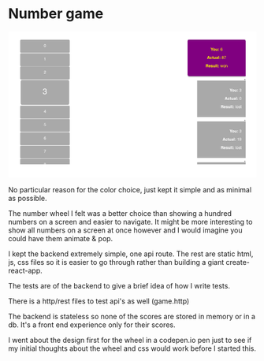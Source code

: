 # Number game

![snapshot](docs/snap.png)

No particular reason for the color choice, just kept it simple and as minimal as possible.

The number wheel I felt was a better choice than showing a hundred numbers on a screen and easier to navigate. It might be more interesting to show all numbers on a screen at once however and I would imagine you could have them animate & pop.

I kept the backend extremely simple, one api route. The rest are static html, js, css files so it is easier to go through rather than building a giant create-react-app.

The tests are of the backend to give a brief idea of how I write tests.

There is a http/rest files to test api's as well (game.http)

The backend is stateless so none of the scores are stored in memory or in a db. It's a front end experience only for their scores.

I went about the design first for the wheel in a codepen.io pen just to see if my initial thoughts about the wheel and css would work before I started this.
